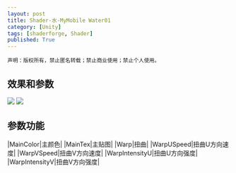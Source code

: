 ```yaml
---
layout: post
title: Shader-水-MyMobile Water01
category: [Unity]
tags: [shaderforge, Shader]
published: True
---
```



`声明：版权所有，禁止匿名转载；禁止商业使用；禁止个人使用。`


## 效果和参数 ##

<left>
	<img src="/public/img/Shader-水01/1.png">
	<img src="/public/img/Shader-水01/2.png">
	</left>

	
## 参数功能 ##

|MainColor|主颜色|
|MainTex|主贴图|
|Warp|扭曲|
|WarpUSpeed|扭曲U方向速度|
|WarpVSpeed|扭曲V方向速度|
|WarpIntensityU|扭曲U方向强度|
|WarpIntensityV|扭曲V方向强度|
